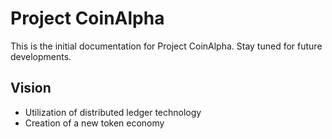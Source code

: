 # Project CoinAlpha

This is the initial documentation for Project CoinAlpha.
Stay tuned for future developments.

## Vision
- Utilization of distributed ledger technology
- Creation of a new token economy